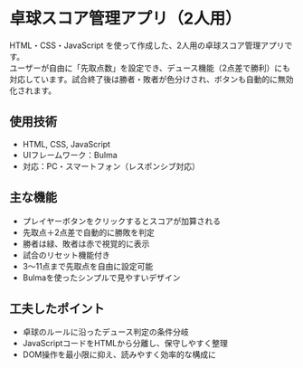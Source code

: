 # 卓球スコア管理アプリ（2人用）

HTML・CSS・JavaScript を使って作成した、2人用の卓球スコア管理アプリです。  
ユーザーが自由に「先取点数」を設定でき、デュース機能（2点差で勝利）にも対応しています。試合終了後は勝者・敗者が色分けされ、ボタンも自動的に無効化されます。

## 使用技術

- HTML, CSS, JavaScript
- UIフレームワーク：Bulma
- 対応：PC・スマートフォン（レスポンシブ対応）

## 主な機能

- プレイヤーボタンをクリックするとスコアが加算される
- 先取点＋2点差で自動的に勝敗を判定
- 勝者は緑、敗者は赤で視覚的に表示
- 試合のリセット機能付き
- 3〜11点まで先取点を自由に設定可能
- Bulmaを使ったシンプルで見やすいデザイン

## 工夫したポイント

- 卓球のルールに沿ったデュース判定の条件分岐
- JavaScriptコードをHTMLから分離し、保守しやすく整理
- DOM操作を最小限に抑え、読みやすく効率的な構成に





